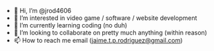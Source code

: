 - 👋 Hi, I’m @jrod4606
- 👀 I’m interested in video game / software / website development
- 🌱 I’m currently learning coding (no duh)
- 💞️ I’m looking to collaborate on pretty much anything (within reason)
- 📫 How to reach me email (jaime.t.p.rodriguez@gmail.com)

<!---
jrod4606/jrod4606 is a ✨ special ✨ repository because its `README.md` (this file) appears on your GitHub profile.
You can click the Preview link to take a look at your changes.
--->
